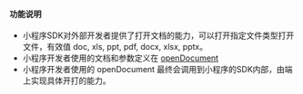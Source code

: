 #### 功能说明

+ 小程序SDK对外部开发者提供了打开文档的能力，可以打开指定文件类型打开文件，有效值 doc, xls, ppt, pdf, docx, xlsx, pptx。
+ 小程序开发者使用的文档和参数定义在 [openDocument](https://smartprogram.baidu.com/docs/develop/api/file_open/#openDocument/)
+ 小程序开发者使用的 openDocument 最终会调用到小程序的SDK内部，由端上实现具体开打的能力。 


